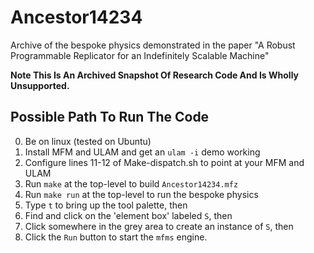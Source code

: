 # Ancestor14234
Archive of the bespoke physics demonstrated in the paper "A Robust Programmable Replicator for an Indefinitely Scalable Machine"

**Note This Is An Archived Snapshot Of Research Code And Is Wholly Unsupported.**

## Possible Path To Run The Code

0. Be on linux (tested on Ubuntu)
1. Install MFM and ULAM and get an `ulam -i` demo working
2. Configure lines 11-12 of Make-dispatch.sh to point at your MFM and ULAM
3. Run `make` at the top-level to build `Ancestor14234.mfz`
4. Run `make run` at the top-level to run the bespoke physics
5. Type `t` to bring up the tool palette, then
6. Find and click on the 'element box' labeled `S`, then
7. Click somewhere in the grey area to create an instance of `S`, then
8. Click the `Run` button to start the `mfms` engine.
